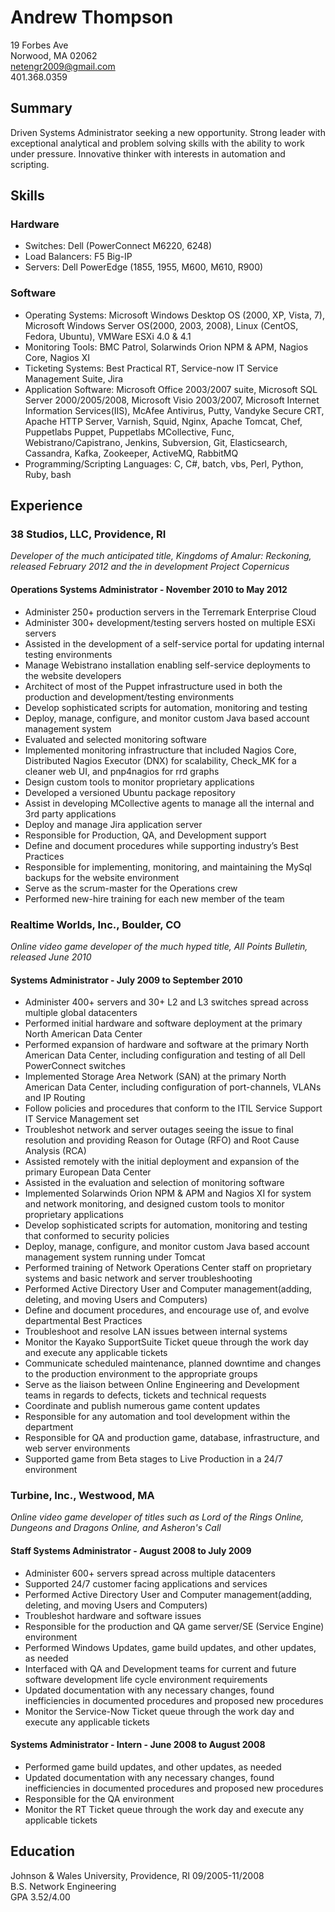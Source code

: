 # Andrew Thompson

19 Forbes Ave  
Norwood, MA 02062  
netengr2009@gmail.com  
401.368.0359

## Summary

Driven Systems Administrator seeking a new opportunity.  Strong leader with exceptional analytical and problem solving skills with the ability to work under pressure.  Innovative thinker with interests in automation and scripting.

## Skills
### Hardware
  * Switches: Dell (PowerConnect M6220, 6248)
  * Load Balancers: F5 Big-IP
  * Servers: Dell PowerEdge (1855, 1955, M600, M610, R900)
  
### Software
  * Operating Systems: Microsoft Windows Desktop OS (2000, XP, Vista, 7), Microsoft Windows Server OS(2000, 2003, 2008), Linux (CentOS, Fedora, Ubuntu), VMWare ESXi 4.0 & 4.1
  * Monitoring Tools: BMC Patrol, Solarwinds Orion NPM & APM, Nagios Core, Nagios XI
  * Ticketing Systems: Best Practical RT, Service-now IT Service Management Suite, Jira
  * Application Software: Microsoft Office 2003/2007 suite, Microsoft SQL Server 2000/2005/2008, Microsoft Visio 2003/2007, Microsoft Internet Information Services(IIS), McAfee Antivirus, Putty, Vandyke Secure CRT, Apache HTTP Server, Varnish, Squid, Nginx, Apache Tomcat, Chef, Puppetlabs Puppet, Puppetlabs MCollective, Func, Webistrano/Capistrano, Jenkins, Subversion, Git, Elasticsearch, Cassandra, Kafka, Zookeeper, ActiveMQ, RabbitMQ
  * Programming/Scripting Languages: C, C#, batch, vbs, Perl, Python, Ruby, bash
  
  
## Experience
### 38 Studios, LLC, Providence, RI
*Developer of the much anticipated title, Kingdoms of Amalur: Reckoning, released February 2012 and the in development Project Copernicus*

#### Operations Systems Administrator - November 2010 to May 2012 

  * Administer 250+ production servers in the Terremark Enterprise Cloud
  * Administer 300+ development/testing servers hosted on multiple ESXi servers
  * Assisted in the development of a self-service portal for updating internal testing environments
  * Manage Webistrano installation enabling self-service deployments to the website developers
  * Architect of most of the Puppet infrastructure used in both the production and development/testing environments
  * Develop sophisticated scripts for automation, monitoring and testing
  * Deploy, manage, configure, and monitor custom Java based account management system
  * Evaluated and selected monitoring software
  * Implemented monitoring infrastructure that included Nagios Core, Distributed Nagios Executor (DNX) for scalability, Check_MK for a cleaner web UI, and pnp4nagios for rrd graphs
  * Design custom tools to monitor proprietary applications
  * Developed a versioned Ubuntu package repository
  * Assist in developing MCollective agents to manage all the internal and 3rd party applications
  * Deploy and manage Jira application server
  * Responsible for Production, QA, and Development support
  * Define and document procedures while supporting industry’s Best Practices
  * Responsible for implementing, monitoring, and maintaining the MySql backups for the website environment
  * Serve as the scrum-master for the Operations crew
  * Performed new-hire training for each new member of the team
  
### Realtime Worlds, Inc., Boulder, CO
*Online video game developer of the much hyped title, All Points Bulletin, released June 2010*

#### Systems Administrator - July 2009 to September 2010

  * Administer 400+ servers and 30+ L2 and L3 switches spread across multiple global datacenters
  * Performed initial hardware and software deployment at the primary North American Data Center
  * Performed expansion of hardware and software at the primary North American Data Center, including configuration and testing of all Dell PowerConnect switches
  * Implemented Storage Area Network (SAN) at the primary North American Data Center, including configuration of port-channels, VLANs and IP Routing
  * Follow policies and procedures that conform to the ITIL Service Support IT Service Management set
  * Troubleshot network and server outages seeing the issue to final resolution and providing Reason for Outage (RFO) and Root Cause Analysis (RCA)
  * Assisted remotely with the initial deployment and expansion of the primary European Data Center
  * Assisted in the evaluation and selection of monitoring software
  * Implemented Solarwinds Orion NPM & APM and Nagios XI for system and network monitoring, and designed custom tools to monitor proprietary applications
  * Develop sophisticated scripts for automation, monitoring and testing that conformed to security policies
  * Deploy, manage, configure, and monitor custom Java based account management system running under Tomcat
  * Performed training of Network Operations Center staff on proprietary systems and basic network and server troubleshooting
  * Performed Active Directory User and Computer management(adding, deleting, and moving Users and Computers)
  * Define and document procedures, and encourage use of, and evolve departmental Best Practices
  * Troubleshoot and resolve LAN issues between internal systems
  * Monitor the Kayako SupportSuite Ticket queue through the work day and execute any applicable tickets
  * Communicate scheduled maintenance, planned downtime and changes to the production environment to the appropriate groups
  * Serve as the liaison between Online Engineering and Development teams in regards to defects, tickets and technical requests
  * Coordinate and publish numerous game content updates
  * Responsible for any automation and tool development within the department
  * Responsible for QA and production game, database, infrastructure, and web server environments
  * Supported game from Beta stages to Live Production in a 24/7 environment

### Turbine, Inc., Westwood, MA
*Online video game developer of titles such as Lord of the Rings Online, Dungeons and Dragons Online, and Asheron's Call*

#### Staff Systems Administrator - August 2008 to July 2009

  * Administer 600+ servers spread across multiple datacenters
  * Supported 24/7 customer facing applications and services
  * Performed Active Directory User and Computer management(adding, deleting, and moving Users and Computers)
  * Troubleshot hardware and software issues
  * Responsible for the production and QA game server/SE (Service Engine) environment
  * Performed Windows Updates, game build updates, and other updates, as needed
  * Interfaced with QA and Development teams for current and future software development life cycle environment requirements
  * Updated documentation with any necessary changes, found inefficiencies in documented procedures and proposed new procedures
  * Monitor the Service-Now Ticket queue through the work day and execute any applicable tickets

#### Systems Administrator - Intern - June 2008 to August 2008
  * Performed game build updates, and other updates, as needed
  * Updated documentation with any necessary changes, found inefficiencies in documented procedures and proposed new procedures
  * Responsible for the QA environment
  * Monitor the RT Ticket queue through the work day and execute any applicable tickets

## Education
Johnson & Wales University, Providence, RI						09/2005-11/2008  
B.S. Network Engineering  
GPA 3.52/4.00

